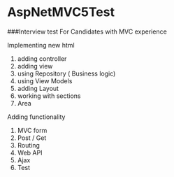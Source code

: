 AspNetMVC5Test
==============

###Interview test For Candidates with MVC experience

Implementing new html  
1.	adding controller  
2.	adding view  
3.	using Repository ( Business logic)  
4.	using View Models  
5.	adding Layout  
6.	working with sections  
7.	Area    

Adding functionality  
1.	MVC form  
2.	Post / Get  
3.	Routing  
4.	Web API  
5.	Ajax  
6.	Test 
 
